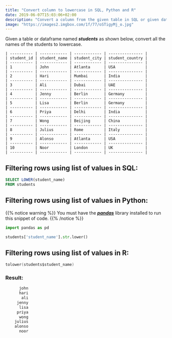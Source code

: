 ```yaml
---
title: "Convert column to lowercase in SQL, Python and R"
date: 2019-06-07T15:03:06+02:00
description: "Convert a column from the given table in SQL or given dataframe in Python or R to lowercase."
image: "https://images2.imgbox.com/1f/77/oSTigyMj_o.jpg"
---
```


Given a table or dataframe named *__students__* as shown below, convert all the names of the students to lowercase.

```
| ---------- | ------------ | ------------ | --------------- |
| student_id | student_name | student_city | student_country |
| ---------- | ------------ | ------------ | --------------- |
| 1          | John         | Atlanta      | USA             |
| ---------- | ------------ | ------------ | --------------- |
| 2          | Hari         | Mumbai       | India           |
| ---------- | ------------ | ------------ | --------------- |
| 3          | Ali          | Dubai        | UAE             |
| ---------- | ------------ | ------------ | --------------- |
| 4          | Jenny        | Berlin       | Germany         |
| ---------- | ------------ | ------------ | --------------- |
| 5          | Lisa         | Berlin       | Germany         |
| ---------- | ------------ | ------------ | --------------- |
| 6          | Priya        | Delhi        | India           |
| ---------- | ------------ | ------------ | --------------- |
| 7          | Wong         | Beijing      | China           |
| ---------- | ------------ | ------------ | --------------- |
| 8          | Julius       | Rome         | Italy           |
| ---------- | ------------ | ------------ | --------------- |
| 9          | Alonso       | Atlanta      | USA             |
| ---------- | ------------ | ------------ | --------------- |
| 10         | Noor         | London       | UK              |
| ---------- | ------------ | ------------ | --------------- |
```

## Filtering rows using list of values in SQL:

```SQL
SELECT LOWER(student_name)
FROM students
```

## Filtering rows using list of values in Python:

{{% notice warning %}}
You must have the *__[pandas](https://pandas.pydata.org/)__* library installed to run this snippet of code.
{{% /notice %}}

```Python
import pandas as pd

students['student_name'].str.lower()
```

## Filtering rows using list of values in R:

```C
tolower(students$student_name)
```

### Result:

```C
      john
      hari
       ali
     jenny
      lisa
     priya
      wong
    julius
    alonso
      noor
```